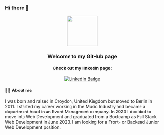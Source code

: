 ### Hi there 👋

<div id="header" align="center">
  <img src="https://pixelartmaker-data-78746291193.nyc3.digitaloceanspaces.com/image/96a034beedb086d.png" width="100"/>
  <br/>
  <h3>Welcome to my GitHub page</h3>
</div>
<div id="badges" align="center">
  <h4>Check out my linkedin page:</h4>
  <a href="https://www.linkedin.com/in/scott-shepherd-a4378570/">
    <img src="https://img.shields.io/badge/LinkedIn-blue?style=for-the-badge&logo=linkedin&logoColor=white" alt="LinkedIn Badge"/>
  </a>
  <br/>
</div>

#### 🧑‍💻 About me

<p>I was born and raised in Croydon, United Kingdom but moved to Berlin in 2011. I started my career working in the Music Industry and became a department head in an Event Managment company. In 2023 I decided to move into Web Development and graduated from a Bootcamp as Full Stack Web Development in June 2023. I am looking for a Front- or Backend Junior Web Development position.</p>

<!--
**ScottShep86/ScottShep86** is a ✨ _special_ ✨ repository because its `README.md` (this file) appears on your GitHub profile.

Here are some ideas to get you started:

- 🔭 I’m currently working on ...
- 🌱 I’m currently learning ...
- 👯 I’m looking to collaborate on ...
- 🤔 I’m looking for help with ...
- 💬 Ask me about ...
- 📫 How to reach me: ...
- 😄 Pronouns: ...
- ⚡ Fun fact: ...
-->
